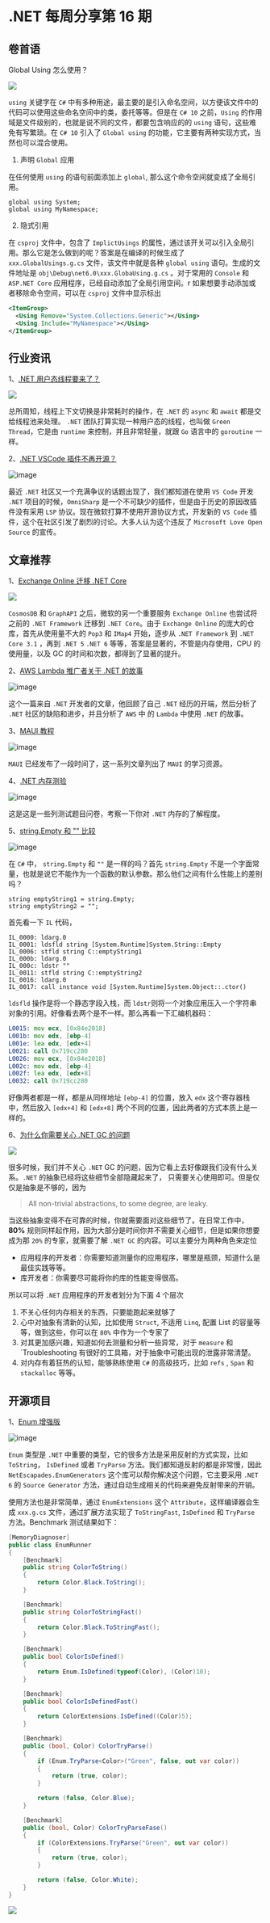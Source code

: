 # .NET 每周分享第 16 期

## 卷首语

Global Using 怎么使用？

![](https://dotnetweeklyimages.blob.core.windows.net/016/globalusing.jfif)

`using` 关键字在 `C#` 中有多种用途，最主要的是引入命名空间，以方便该文件中的代码可以使用这些命名空间中的类，委托等等。但是在 `C# 10` 之前，`Using` 的作用域是文件级别的，也就是说不同的文件，都要包含响应的的 `using` 语句，这些难免有写繁琐。在 `C# 10` 引入了 `Global using` 的功能，它主要有两种实现方式，当然也可以混合使用。

1. 声明 `Global` 应用

在任何使用 `using` 的语句前面添加上 `global`, 那么这个命令空间就变成了全局引用。

```Csharp
global using System;
global using MyNamespace;
```

2. 隐式引用

在 `csproj` 文件中，包含了 `ImplictUsings` 的属性，通过该开关可以引入全局引用。那么它是怎么做到的呢？答案是在编译的时候生成了 `xxx.GlobalUsings.g.cs` 文件，该文件中就是各种 `global using` 语句。生成的文件地址是 `obj\Debug\net6.0\xxx.GlobaUsing.g.cs` 。对于常用的 `Console` 和 `ASP.NET Core` 应用程序，已经自动添加了全局引用空间。r 如果想要手动添加或者移除命令空间，可以在 `csproj` 文件中显示标出

```xml
<ItemGroup>
  <Using Remove="System.Collections.Generic"></Using>
  <Using Include="MyNamespace"></Using>
</ItemGroup>
```

## 行业资讯

1、[.NET 用户态线程要来了？](https://twitter.com/davidfowl/status/1532880744732758018)

![](https://dotnetweeklyimages.blob.core.windows.net/016/greenthread.png)

总所周知，线程上下文切换是非常耗时的操作，在 `.NET` 的 `async` 和 `await` 都是交给线程池来处理。 `.NET` 团队打算实现一种用户态的线程，也叫做 `Green Thread`，它是由 `runtime` 来控制，并且非常轻量，就跟 `Go` 语言中的 `goroutine` 一样。

2、[.NET VSCode 插件不再开源？](https://github.com/OmniSharp/omnisharp-vscode/issues/5276)

![image](https://dotnetweeklyimages.blob.core.windows.net/016/omnisharp.png)

最近 `.NET` 社区又一个充满争议的话题出现了，我们都知道在使用 `VS Code` 开发 `.NET` 项目的时候，`OmniSharp` 是一个不可缺少的插件，但是由于历史的原因改插件没有采用 `LSP` 协议。现在微软打算不使用开源协议方式，开发新的 `VS Code` 插件，这个在社区引发了剧烈的讨论。大多人认为这个违反了 `Microsoft Love Open Source` 的宣传。

## 文章推荐

1、[Exchange Online 迁移 .NET Core](https://devblogs.microsoft.com/dotnet/exchange-online-journey-to-net-core/)

![](https://dotnetweeklyimages.blob.core.windows.net/016/exchange.jpg)

`CosmosDB` 和 `GraphAPI` 之后，微软的另一个重要服务 `Exchange Online` 也尝试将之前的 `.NET Framework` 迁移到 `.NET Core`。由于 `Exchange Online` 的庞大的仓库，首先从使用量不大的 `Pop3` 和 `IMap4` 开始，逐步从 `.NET Framework` 到 `.NET Core 3.1` ，再到 `.NET 5` `.NET 6` 等等，答案是显著的，不管是内存使用，CPU 的使用量，以及 GC 的时间和次数，都得到了显著的提升。

2、[AWS Lambda 推广者关于 .NET 的故事](https://fbouteruche.medium.com/why-i-have-been-in-love-with-c-and-net-for-more-than-15-years-34af4ddce0d8)

![image](https://dotnetweeklyimages.blob.core.windows.net/016/lambdadotnet.png)

这个一篇来自 `.NET` 开发者的文章，他回顾了自己 `.NET` 经历的开端，然后分析了 `.NET` 社区的缺陷和进步，并且分析了 `AWS` 中 的 `Lambda` 中使用 `.NET` 的故事。

3、[MAUI 教程](https://jesseliberty.com/2022/06/05/learning-net-maui-posting-0/)

![image](https://dotnetweeklyimages.blob.core.windows.net/016/maui.png)

`MAUI` 已经发布了一段时间了，这一系列文章列出了 `MAUI` 的学习资源。

4、[.NET 内存测验](https://tooslowexception.com/net-quiz-check-your-level-of-knowledge-about-net-memory-management/)

![image](https://dotnetweeklyimages.blob.core.windows.net/016/memory.png)

这是这是一些列测试题目问卷，考察一下你对 `.NET` 内存的了解程度。

5、[string.Empty 和 "" 比较](https://www.youtube.com/watch?v=qWBi32-Njm8&ab_channel=NickChapsas)

![image](https://dotnetweeklyimages.blob.core.windows.net/016/stringempty.png)

在 `C#` 中， `string.Empty` 和 `""` 是一样的吗？首先 `string.Empty` 不是一个字面常量，也就是说它不能作为一个函数的默认参数。那么他们之间有什么性能上的差别吗？

```Csharp
string emptyString1 = string.Empty;
string emptyString2 = "";
```

首先看一下 `IL` 代码，

```IL
IL_0000: ldarg.0
IL_0001: ldsfld string [System.Runtime]System.String::Empty
IL_0006: stfld string C::emptyString1
IL_000b: ldarg.0
IL_000c: ldstr ""
IL_0011: stfld string C::emptyString2
IL_0016: ldarg.0
IL_0017: call instance void [System.Runtime]System.Object::.ctor()
```

`ldsfld` 操作是将一个静态字段入栈，而 `ldstr`则将一个对象应用压入一个字符串对象的引用。好像看去两个是不一样。那么再看一下汇编机器码：

```asm
L0015: mov ecx, [0x84e2018]
L001b: mov edx, [ebp-4]
L001e: lea edx, [edx+4]
L0021: call 0x719cc280
L0026: mov ecx, [0x84e2018]
L002c: mov edx, [ebp-4]
L002f: lea edx, [edx+8]
L0032: call 0x719cc280
```

好像两者都是一样，都是从同样地址 `[ebp-4]` 的位置，放入 `edx` 这个寄存器栈中，然后放入 `[edx+4]` 和 `[edx+8]` 两个不同的位置，因此两者的方式本质上是一样的。

6、[为什么你需要关心 .NET GC 的问题](https://tooslowexception.com/why-should-you-care-about-net-gc/)

![](https://dotnetweeklyimages.blob.core.windows.net/016/gc.png)

很多时候，我们并不关心 `.NET` GC 的问题，因为它看上去好像跟我们没有什么关系。`.NET` 的抽象已经将这些细节全部隐藏起来了， 只需要关心使用即可。但是仅仅是抽象是不够的，因为

> All non-trivial abstractions, to some degree, are leaky.

当这些抽象变得不在可靠的时候，你就需要面对这些细节了。在日常工作中，**80%** 规则同样起作用，因为大部分是时间你并不需要关心细节，但是如果你想要成为那 `20%` 的专家，就需要了解 `.NET GC` 的内容。可以主要分为两种角色来定位

- 应用程序的开发者：你需要知道测量你的应用程序，哪里是瓶颈，知道什么是最佳实践等等。
- 库开发者：你需要尽可能将你的库的性能变得很高。

所以可以将 `.NET` 应用程序的开发者划分为下面 4 个层次

1. 不关心任何内存相关的东西，只要能跑起来就够了
2. 心中对抽象有清新的认知，比如使用 `Struct`, 不适用 `Linq`, 配置 List 的容量等等，做到这些，你可以在 `80%` 中作为一个专家了
3. 对其更加感兴趣，知道如何去测量和分析一些异常，对于 `measure` 和 `Troubleshooting 有很好的工具箱，对于抽象中可能出现的泄露非常清楚。
4. 对内存有着狂热的认知，能够熟练使用 `C#` 的高级技巧，比如 `refs` , `Span` 和 `stackalloc` 等等。

## 开源项目

1、[Enum 增强版](https://github.com/andrewlock/NetEscapades.EnumGenerators)

![image](https://dotnetweeklyimages.blob.core.windows.net/016/enum.png)

`Enum` 类型是 `.NET` 中重要的类型，它的很多方法是采用反射的方式实现，比如 `ToString`， `IsDefined` 或者 `TryParse` 方法。我们都知道反射的都是非常慢，因此 `NetEscapades.EnumGenerators` 这个库可以帮你解决这个问题，它主要采用 `.NET 6` 的 `Source Generator` 方法，通过自动生成相关的代码来避免反射带来的开销。

使用方法也是非常简单，通过 `EnumExtensions` 这个 `Attribute`，这样编译器会生成 `xxx.g.cs` 文件，通过扩展方法实现了 `ToStringFast`, `IsDefined` 和 `TryParse` 方法。Benchmark 测试结果如下：

```csharp
[MemoryDiagnoser]
public class EnumRunner
{
    [Benchmark]
    public string ColorToString()
    {
        return Color.Black.ToString();
    }

    [Benchmark]
    public string ColorToStringFast()
    {
        return Color.Black.ToStringFast();
    }

    [Benchmark]
    public bool ColorIsDefined()
    {
        return Enum.IsDefined(typeof(Color), (Color)10);
    }

    [Benchmark]
    public bool ColorIsDefinedFast()
    {
        return ColorExtensions.IsDefined((Color)5);
    }

    [Benchmark]
    public (bool, Color) ColorTryParse()
    {
        if (Enum.TryParse<Color>("Green", false, out var color))
        {
            return (true, color);
        }

        return (false, Color.Blue);
    }

    [Benchmark]
    public (bool, Color) ColorTryParseFase()
    {
        if (ColorExtensions.TryParse("Green", out var color))
        {
            return (true, color);
        }

        return (false, Color.White);
    }
}
```

![](https://dotnetweeklyimages.blob.core.windows.net/016/benchmark.png)
